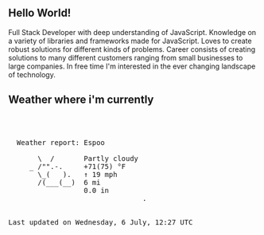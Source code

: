## Hello World!

Full Stack Developer with deep understanding of JavaScript. Knowledge on a variety of libraries and frameworks made for JavaScript. Loves to create robust solutions for different kinds of problems. Career consists of creating solutions to many different customers ranging from small businesses to large companies. In free time I'm interested in the ever changing landscape of technology. 

## Weather where i'm currently  
<pre>


 
  Weather report: Espoo  
    
       \  /       Partly cloudy  
     _ /"".-.     +71(75) °F  
       \_(   ).   ↑ 19 mph  
       /(___(__)  6 mi  
                  0.0 in  
                                .


Last updated on Wednesday, 6 July, 12:27 UTC
</pre>
